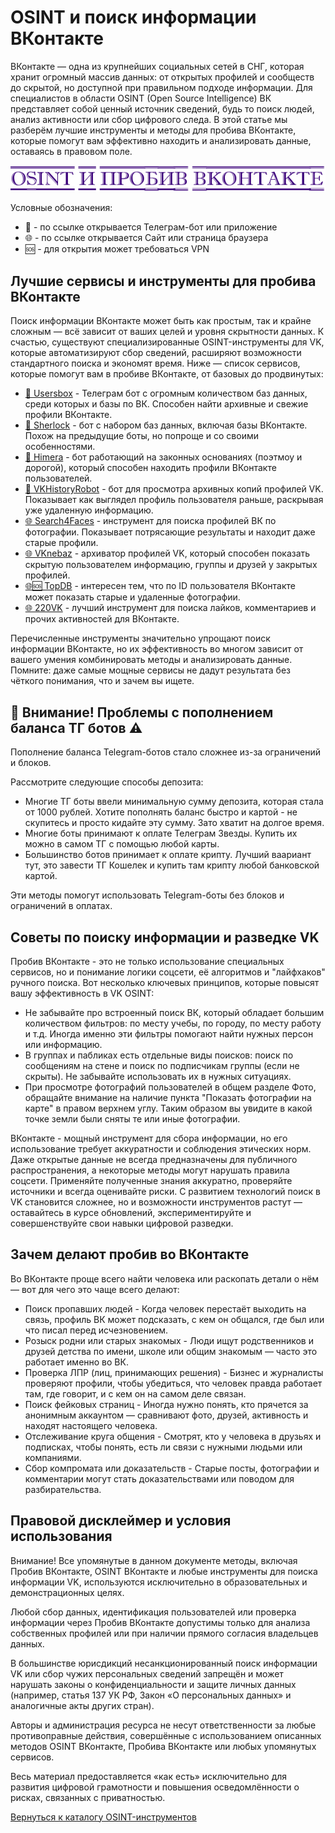 # OSINT и поиск информации ВКонтакте
ВКонтакте — одна из крупнейших социальных сетей в СНГ, которая хранит огромный массив данных: от открытых профилей и сообществ до скрытой, но доступной при правильном подходе информации. Для специалистов в области OSINT (Open Source Intelligence) ВК представляет собой ценный источник сведений, будь то поиск людей, анализ активности или сбор цифрового следа. В этой статье мы разберём лучшие инструменты и методы для пробива ВКонтакте, которые помогут вам эффективно находить и анализировать данные, оставаясь в правовом поле.

![OSINT и пробив ВКонтакте](OSINT%20и%20пробив%20ВКонтакте.jpg)

Условные обозначения:
* 📲 - по ссылке открывается Телеграм-бот или приложение
* 🌐 - по ссылке открывается Сайт или страница браузера
* 🆘 - для открытия может требоваться VPN

## Лучшие сервисы и инструменты для пробива ВКонтакте
Поиск информации ВКонтакте может быть как простым, так и крайне сложным — всё зависит от ваших целей и уровня скрытности данных. К счастью, существуют специализированные OSINT-инструменты для VK, которые автоматизируют сбор сведений, расширяют возможности стандартного поиска и экономят время. Ниже — список сервисов, которые помогут вам в пробиве ВКонтакте, от базовых до продвинутых:

* [📲 Usersbox](https://t.me/BoxUsersbot?start=NDA2ODQwMTU5) - Телеграм бот с огромным количеством баз данных, среди которых и базы по ВК. Способен найти архивные и свежие профили ВКонтакте.
* [📲 Sherlock](https://t.me/sherlok_poisk35_bot?start=_ref_9pyalm_JJwlz5) - бот с набором баз данных, включая базы ВКонтакте. Похож на предыдущие боты, но попроще и со своими особенностями.
* [📲 Himera](https://t.me/himerawofbot?start=406840159) - бот работающий на законных основаниях (поэтмоу и дорогой), который способен находить профили ВКонтакте пользователей.
* [📲 VKHistoryRobot](https://t.me/VKHistoryRobot) - бот для просмотра архивных копий профилей VK. Показывает как выглядел профиль пользователя раньше, раскрывая уже удаленную информацию.
* [🌐 Search4Faces](https://search4faces.com/index.html) - инструмент для поиска профилей ВК по фотографии. Показывает потрясающие результаты и находит даже старые профили.
* [🌐 VKnebaz](https://nebaz.ru/) - архиватор профилей VK, который способен показать скрытую пользователем информацию, группы и друзей у закрытых профилей.
* [🌐🆘 TopDB](https://topdb.ru/) - интересен тем, что по ID пользователя ВКонтакте может показать старые и удаленные фотографии.
* [🌐 220VK](https://220vk.com/) - лучший инструмент для поиска лайков, комментариев и прочих активностей для ВКонтакте.

Перечисленные инструменты значительно упрощают поиск информации ВКонтакте, но их эффективность во многом зависит от вашего умения комбинировать методы и анализировать данные. Помните: даже самые мощные сервисы не дадут результата без чёткого понимания, что и зачем вы ищете.

## 🚨 Внимание! Проблемы с пополнением баланса ТГ ботов ⚠️
Пополнение баланса Telegram-ботов стало сложнее из-за ограничений и блоков.

Рассмотрите следующие способы депозита:
* Многие ТГ боты ввели минимальную сумму депозита, которая стала от 1000 рублей. Хотите пополнять баланс быстро и картой - не скупитесь и просто кидайте эту сумму. Зато хватит на долгое время.
* Многие боты принимают к оплате Телеграм Звезды. Купить их можно в самом ТГ с помощью любой карты.
* Большинство ботов принимает к оплате крипту. Лучший ваариант тут, это завести ТГ Кошелек и купить там крипту любой банковской картой.

Эти методы помогут использовать Telegram-боты без блоков и ограничений в оплатах.

## Советы по поиску информации и разведке VK
Пробив ВКонтакте - это не только использование специальных сервисов, но и понимание логики соцсети, её алгоритмов и "лайфхаков" ручного поиска. Вот несколько ключевых принципов, которые повысят вашу эффективность в VK OSINT:

* Не забывайте про встроенный поиск ВК, который обладает большим количеством фильтров: по месту учебы, по городу, по месту работу и т.д. Иногда именно эти фильтры помогают найти нужных персон или информацию.
* В группах и пабликах есть отдельные виды поисков: поиск по сообщениям на стене и поиск по подписчикам группы (если не скрыты). Не забывайте использовать их в нужных ситуациях.
* При просмотре фотографий пользователей в общем разделе Фото, обращайте внимание на наличие пункта "Показать фотографии на карте" в правом верхнем углу. Таким образом вы увидите в какой точке земли были сняты те или иные фотографии.

ВКонтакте - мощный инструмент для сбора информации, но его использование требует аккуратности и соблюдения этических норм. Даже открытые данные не всегда предназначены для публичного распространения, а некоторые методы могут нарушать правила соцсети. Применяйте полученные знания аккуратно, проверяйте источники и всегда оценивайте риски. С развитием технологий поиск в VK становится сложнее, но и возможности инструментов растут — оставайтесь в курсе обновлений, экспериментируйте и совершенствуйте свои навыки цифровой разведки.

## Зачем делают пробив во ВКонтакте
Во ВКонтакте проще всего найти человека или раскопать детали о нём — вот для чего это чаще всего делают:
* Поиск пропавших людей - Когда человек перестаёт выходить на связь, профиль ВК может подсказать, с кем он общался, где был или что писал перед исчезновением.
* Розыск родни или старых знакомых - Люди ищут родственников и друзей детства по имени, школе или общим знакомым — часто это работает именно во ВК.
* Проверка ЛПР (лиц, принимающих решения) - Бизнес и журналисты проверяют профили, чтобы убедиться, что человек правда работает там, где говорит, и с кем он на самом деле связан.
* Поиск фейковых страниц - Иногда нужно понять, кто прячется за анонимным аккаунтом — сравнивают фото, друзей, активность и находят настоящего человека.
* Отслеживание круга общения - Смотрят, кто у человека в друзьях и подписках, чтобы понять, есть ли связи с нужными людьми или компаниями.
* Сбор компромата или доказательств - Старые посты, фотографии и комментарии могут стать доказательствами или поводом для разбирательства.

## Правовой дисклеймер и условия использования
Внимание! Все упомянутые в данном документе методы, включая Пробив ВКонтакте, OSINT ВКонтакте и любые инструменты для поиска информации VK, используются исключительно в образовательных и демонстрационных целях.

Любой сбор данных, идентификация пользователей или проверка информации через Пробив ВКонтакте допустимы только для анализа собственных профилей или при наличии прямого согласия владельцев данных.

В большинстве юрисдикций несанкционированный поиск информации VK или сбор чужих персональных сведений запрещён и может нарушать законы о конфиденциальности и защите личных данных (например, статья 137 УК РФ, Закон «О персональных данных» и аналогичные акты других стран).

Авторы и администрация ресурса не несут ответственности за любые противоправные действия, совершённые с использованием описанных методов OSINT ВКонтакте, Пробива ВКонтакте или любых упомянутых сервисов.

Весь материал предоставляется «как есть» исключительно для развития цифровой грамотности и повышения осведомлённости о рисках, связанных с приватностью.

[Вернуться к каталогу OSINT-инструментов](https://github.com/OSINT-searcher/probiv_i_OSINT_instrumenti)
